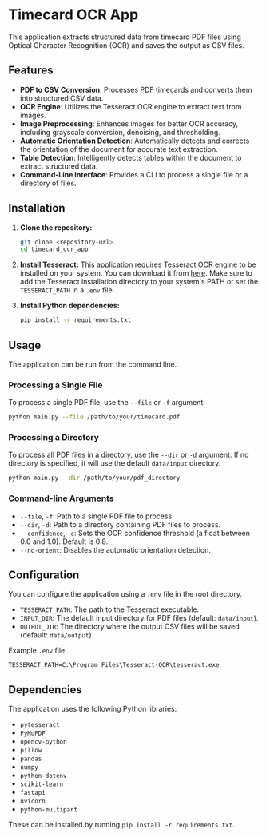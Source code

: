 # Timecard OCR App

This application extracts structured data from timecard PDF files using Optical Character Recognition (OCR) and saves the output as CSV files.

## Features

*   **PDF to CSV Conversion**: Processes PDF timecards and converts them into structured CSV data.
*   **OCR Engine**: Utilizes the Tesseract OCR engine to extract text from images.
*   **Image Preprocessing**: Enhances images for better OCR accuracy, including grayscale conversion, denoising, and thresholding.
*   **Automatic Orientation Detection**: Automatically detects and corrects the orientation of the document for accurate text extraction.
*   **Table Detection**: Intelligently detects tables within the document to extract structured data.
*   **Command-Line Interface**: Provides a CLI to process a single file or a directory of files.

## Installation

1.  **Clone the repository:**
    ```bash
    git clone <repository-url>
    cd timecard_ocr_app
    ```

2.  **Install Tesseract:**
    This application requires Tesseract OCR engine to be installed on your system. You can download it from [here](https://github.com/tesseract-ocr/tesseract).
    Make sure to add the Tesseract installation directory to your system's PATH or set the `TESSERACT_PATH` in a `.env` file.

3.  **Install Python dependencies:**
    ```bash
    pip install -r requirements.txt
    ```

## Usage

The application can be run from the command line.

### Processing a Single File

To process a single PDF file, use the `--file` or `-f` argument:
```bash
python main.py --file /path/to/your/timecard.pdf
```

### Processing a Directory

To process all PDF files in a directory, use the `--dir` or `-d` argument. If no directory is specified, it will use the default `data/input` directory.
```bash
python main.py --dir /path/to/your/pdf_directory
```

### Command-line Arguments

*   `--file`, `-f`: Path to a single PDF file to process.
*   `--dir`, `-d`: Path to a directory containing PDF files to process.
*   `--confidence`, `-c`: Sets the OCR confidence threshold (a float between 0.0 and 1.0). Default is 0.8.
*   `--no-orient`: Disables the automatic orientation detection.

## Configuration

You can configure the application using a `.env` file in the root directory.

*   `TESSERACT_PATH`: The path to the Tesseract executable.
*   `INPUT_DIR`: The default input directory for PDF files (default: `data/input`).
*   `OUTPUT_DIR`: The directory where the output CSV files will be saved (default: `data/output`).

Example `.env` file:
```
TESSERACT_PATH=C:\Program Files\Tesseract-OCR\tesseract.exe
```

## Dependencies

The application uses the following Python libraries:

*   `pytesseract`
*   `PyMuPDF`
*   `opencv-python`
*   `pillow`
*   `pandas`
*   `numpy`
*   `python-dotenv`
*   `scikit-learn`
*   `fastapi`
*   `uvicorn`
*   `python-multipart`

These can be installed by running `pip install -r requirements.txt`.
